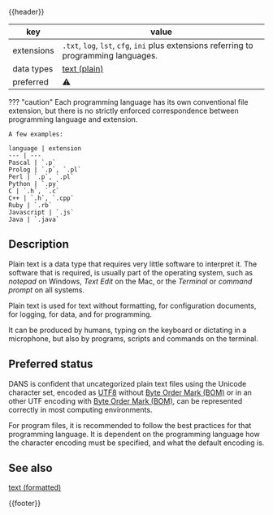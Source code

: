 {{header}}

key | value
--- | ---
extensions | `.txt`, `log`, `lst`, `cfg`, `ini` plus extensions referring to programming languages.
data types | [text (plain)](../dataTypes/plainText.md)
preferred | ⚠️

??? "caution"
    Each programming language has its own conventional file extension, but there is
    no strictly enforced correspondence between programming language and extension.

    A few examples:

    language | extension
    --- | ---
    Pascal | `.p`
    Prolog | `.p`, `.pl`
    Perl | `.p`, `.pl`
    Python | `.py`
    C | `.h`, `.c`
    C++ | `.h`, `.cpp`
    Ruby | `.rb`
    Javascript | `.js`
    Java | `.java`

## Description

Plain text is a data type that requires very little software to interpret it.
The software that is required, is usually part of the operating system, such 
as *notepad* on Windows, *Text Edit* on the Mac, or the *Terminal* or *command
prompt* on all systems.

Plain text is used for text without formatting, for configuration documents,
for logging, for data, and for programming.

It can be produced by humans, typing on the keyboard or dictating in a
microphone, but also by programs, scripts and commands on the terminal.

## Preferred status

DANS is confident that uncategorized plain text files
using the Unicode character set,
encoded as
[UTF8]({{wikipedia}}/UTF-8)
without
[Byte Order Mark (BOM)]({{wikipedia}}/Byte_order_mark)
or in an other UTF encoding with
[Byte Order Mark (BOM)]({{wikipedia}}/Byte_order_mark),
can be represented correctly in most computing environments.

For program files, it is recommended to follow the best practices for
that programming language.
It is dependent on the programming language how the character encoding must be
specified, and what the default encoding is.

## See also

[text (formatted)](../dataTypes/formattedText.md)

{{footer}}

